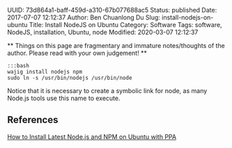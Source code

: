 UUID: 73d864a1-baff-459d-a310-67b077688ac5
Status: published
Date: 2017-07-07 12:12:37
Author: Ben Chuanlong Du
Slug: install-nodejs-on-ubuntu
Title: Install NodeJS on Ubuntu
Category: Software
Tags: software, NodeJS, installation, Ubuntu, node
Modified: 2020-03-07 12:12:37

**
Things on this page are
fragmentary and immature notes/thoughts of the author.
Please read with your own judgement!
**

    :::bash
    wajig install nodejs npm
    sudo ln -s /usr/bin/nodejs /usr/bin/node

Notice that it is necessary to create a symbolic link for node, 
as many Node.js tools use this name to execute.

## References

[How to Install Latest Node.js and NPM on Ubuntu with PPA](https://tecadmin.net/install-latest-nodejs-npm-on-ubuntu/)